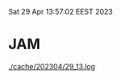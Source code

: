 Sat 29 Apr 13:57:02 EEST 2023
# JAM
<a href='./cache/202304/29_13.log'>./cache/202304/29_13.log</a>
